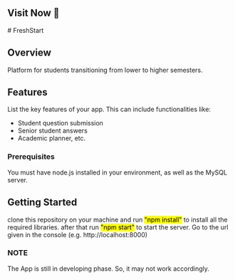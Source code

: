 <h2 href="https://fresh-start-rahulpanchal0106.vercel.app/">Visit Now 🚀 </h2>
# FreshStart

## Overview
Platform for students transitioning from lower to higher semesters.



## Features
List the key features of your app. This can include functionalities like:
- Student question submission
- Senior student answers
- Academic planner, etc.

### Prerequisites
You must have node.js installed in your environment, as well as the MySQL server.

## Getting Started
clone this repository on your machine and run <mark>"npm install"</mark> to install all the required libraries.
after that run <mark>"npm start"</mark> to start the server.
Go to the url given in the console (e.g. http://localhost:8000)

### NOTE
The App is still in developing phase. So, it may not work accordingly.

